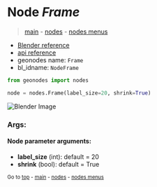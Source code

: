 # Node *Frame*

> [main](../index.md) - [nodes](nodes.md) - [nodes menus](nodes_menus.md)

- [Blender reference](https://docs.blender.org/manual/en/latest/modeling/geometry_nodes/r.html)
- [api reference](https://docs.blender.org/api/current/bpy.types.NodeFrame.html)
- geonodes name: `Frame`
- bl_idname: `NodeFrame`

```python
from geonodes import nodes

node = nodes.Frame(label_size=20, shrink=True)
```

![Blender Image](https://docs.blender.org/manual/en/latest/_images/node-types_NodeFrame.webp)

### Args:

#### Node parameter arguments:

- **label_size** (int): default = 20
- **shrink** (bool): default = True


<sub>Go to [top](#node-Frame) - [main](../index.md) - [nodes](nodes.md) - [nodes menus](nodes_menus.md)</sub>

